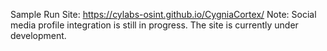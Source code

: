 Sample Run Site: https://cylabs-osint.github.io/CygniaCortex/
Note: Social media profile integration is still in progress. The site is currently under development.
